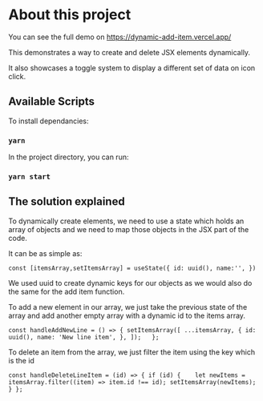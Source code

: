 # About this project

You can see the full demo on https://dynamic-add-item.vercel.app/

This demonstrates a way to create and delete JSX elements dynamically.

It also showcases a toggle system to display a different set of data on icon click.

## Available Scripts

To install dependancies:

### `yarn`

In the project directory, you can run:

### `yarn start`

## The solution explained

To dynamically create elements, we need to use a state which holds an array of objects and we need to map those objects in the JSX part of the code.

It can be as simple as:

 `const [itemsArray,setItemsArray] = useState({
      id: uuid(),
      name:'',
})`

We used uuid to create dynamic keys for our objects as we would also do the same for the add item function.

To add a new element in our array, we just take the previous state of the array and add another empty array with a dynamic id to the items array.

 `const handleAddNewLine = () => {
    setItemsArray([
      ...itemsArray,
      {
        id: uuid(),
        name: 'New line item',
      },
    ]);  
  };`
  
To delete an item from the array, we just filter the item using the key which is the id

`const handleDeleteLineItem = (id) => {
    if (id) {   
      let newItems = itemsArray.filter((item) => item.id !== id);
      setItemsArray(newItems);
    }
  };`
  
  
  
  

